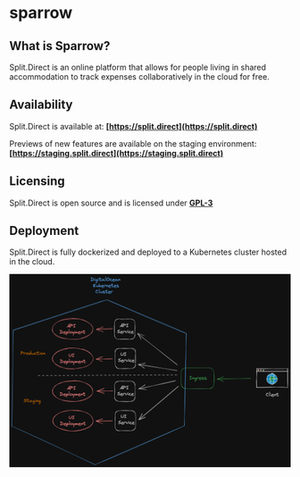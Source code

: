 # sparrow
## What is Sparrow?
Split.Direct is an online platform that allows for people living in shared accommodation to track expenses collaboratively in the cloud for free.

## Availability
Split.Direct is available at: **[https://split.direct](https://split.direct)**

Previews of new features are available on the staging environment: **[https://staging.split.direct](https://staging.split.direct)** 

## Licensing
Split.Direct is open source and is licensed under **[GPL-3](https://github.com/jonathan-lee-devel/split/blob/main/LICENSE)**

## Deployment
Split.Direct is fully dockerized and deployed to a Kubernetes cluster hosted in the cloud.

![Architecture Diagram](https://github.com/jonathan-lee-devel/split/blob/main/split-arch.png?raw=true)

